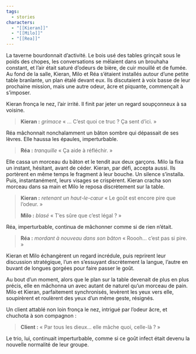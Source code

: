 ```yaml
---
tags:
  - stories
characters:
  - "[[Kieran]]"
  - "[[Milo]]"
  - "[[Rea]]"
---
```


La taverne bourdonnait d’activité. Le bois usé des tables grinçait sous le poids des chopes, les conversations se mêlaient dans un brouhaha constant, et l’air était saturé d’odeurs de bière, de cuir mouillé et de fumée. Au fond de la salle, Kieran, Milo et Réa s’étaient installés autour d’une petite table branlante, un plan étalé devant eux. Ils discutaient à voix basse de leur prochaine mission, mais une autre odeur, âcre et piquante, commençait à s’imposer.

Kieran fronça le nez, l’air irrité. Il finit par jeter un regard soupçonneux à sa voisine.

> **Kieran :** *grimace* « … C’est quoi ce truc ? Ça sent d’ici. »

Réa mâchonnait nonchalamment un bâton sombre qui dépassait de ses lèvres. Elle haussa les épaules, imperturbable.

> **Réa :** *tranquille* « Ça aide à réfléchir. »

Elle cassa un morceau du bâton et le tendit aux deux garçons. Milo la fixa un instant, hésitant, avant de céder. Kieran, par défi, accepta aussi. Ils portèrent en même temps le fragment à leur bouche. Un silence s’installa. Puis, instantanément, leurs visages se crispèrent. Kieran cracha son morceau dans sa main et Milo le reposa discrètement sur la table.

> **Kieran :** *retenant un haut-le-cœur* « Le goût est encore pire que l’odeur. »
>
> **Milo :** *blasé* « T’es sûre que c’est légal ? »

Réa, imperturbable, continua de mâchonner comme si de rien n’était.

> **Réa :** *mordant à nouveau dans son bâton* « Roooh… c’est pas si pire. »

Kieran et Milo échangèrent un regard incrédule, puis reprirent leur discussion stratégique, l’un en s’essuyant discrètement la langue, l’autre en buvant de longues gorgées pour faire passer le goût.&#x20;

Au bout d’un moment, alors que le plan sur la table devenait de plus en plus précis, elle en mâchonna un avec autant de naturel qu’un morceau de pain. Milo et Kieran, parfaitement synchronisés, levèrent les yeux vers elle, soupirèrent et roulèrent des yeux d’un même geste, résignés.

Un client attablé non loin fronça le nez, intrigué par l’odeur âcre, et chuchota à son compagnon :

> **Client :** « Par tous les dieux… elle mâche quoi, celle-là ? »

Le trio, lui, continuait imperturbable, comme si ce goût infect était devenu la nouvelle normalité de leur groupe.
